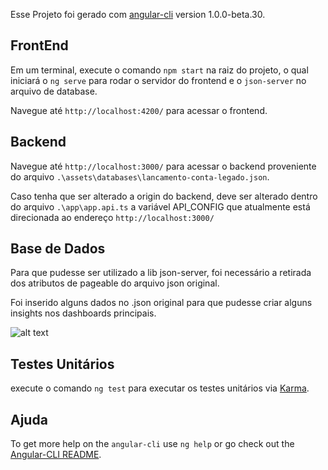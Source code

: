 Esse Projeto foi gerado com [angular-cli](https://github.com/angular/angular-cli) version 1.0.0-beta.30.

## FrontEnd

Em um terminal, execute o comando `npm start` na raiz do projeto, o qual iniciará o `ng serve` para rodar o servidor do frontend e o  `json-server` no arquivo de database. 

Navegue até `http://localhost:4200/` para acessar o frontend.

## Backend

Navegue até `http://localhost:3000/` para acessar o backend proveniente do arquivo `.\assets\databases\lancamento-conta-legado.json`.

Caso tenha que ser alterado a origin do backend, deve ser alterado dentro do arquivo `.\app\app.api.ts` a variável API_CONFIG que atualmente está direcionada ao endereço `http://localhost:3000/`

## Base de Dados

Para que pudesse ser utilizado a lib json-server, foi necessário a retirada dos atributos de pageable do arquivo json original.

Foi inserido alguns dados no .json original para que pudesse criar alguns insights nos dashboards principais.

![alt text](./VitorHeser/DesafioCielo/blob/main/src/assets/demo/images/exemplo/exemplo.PNG?raw=true)

## Testes Unitários

execute o comando `ng test` para executar os testes unitários via [Karma](https://karma-runner.github.io).


## Ajuda

To get more help on the `angular-cli` use `ng help` or go check out the [Angular-CLI README](https://github.com/angular/angular-cli/blob/master/README.md).

